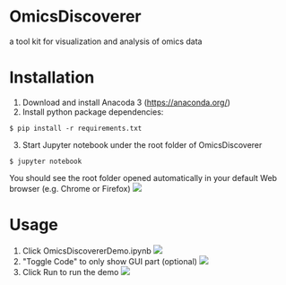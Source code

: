 # OmicsDiscoverer
a tool kit for visualization and analysis of omics data

# Installation
1. Download and install Anacoda 3 (https://anaconda.org/)
2. Install python package dependencies:
```
$ pip install -r requirements.txt
```
3. Start Jupyter notebook under the root folder of OmicsDiscoverer
```
$ jupyter notebook
```
You should see the root folder opened automatically in your default Web browser (e.g. Chrome or Firefox)
![](https://github.com/huizhanglab-jhu/OmicsDiscoverer/blob/master/dist/demo_data/resources/root.png)

# Usage
1. Click OmicsDiscovererDemo.ipynb 
![](https://github.com/huizhanglab-jhu/OmicsDiscoverer/blob/master/dist/demo_data/resources/frontpage_code.png)
2. "Toggle Code" to only show GUI part (optional)
![](https://github.com/huizhanglab-jhu/OmicsDiscoverer/blob/master/dist/demo_data/resources/frontpage_ui.png)
3. Click Run to run the demo 
![](https://github.com/huizhanglab-jhu/OmicsDiscoverer/blob/master/dist/demo_data/resources/transeffect_demo.png)

